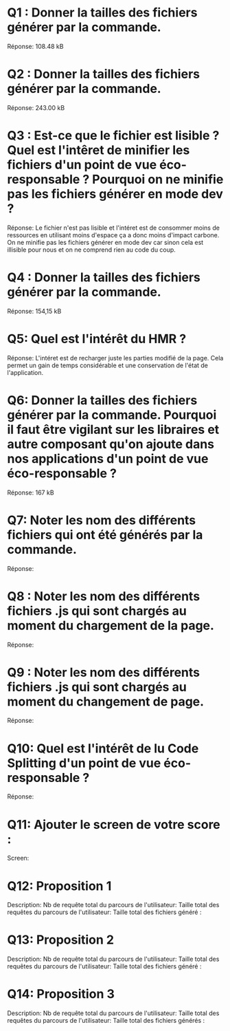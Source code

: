# Q1 : Donner la tailles des fichiers générer par la commande.
Réponse: 108.48 kB

# Q2 : Donner la tailles des fichiers générer par la commande.
Réponse: 243.00 kB

# Q3 : Est-ce que le fichier est lisible ? Quel est l'intêret de minifier les fichiers d'un point de vue éco-responsable ? Pourquoi on ne minifie pas les fichiers générer en mode dev ?
Réponse: Le fichier n'est pas lisible et l'intéret est de consommer moins de ressources en utilisant moins d'espace ça a donc moins d'impact carbone. On ne minifie pas les fichiers générer en mode dev car sinon cela est illisible pour nous et on ne comprend rien au code du coup.

# Q4 : Donner la tailles des fichiers générer par la commande.
Réponse: 154,15 kB

# Q5: Quel est l'intérêt du HMR ?
Réponse: L'intéret est de recharger juste les parties modifié de la page. Cela permet un gain de temps considérable et une conservation de l'état de l'application.

# Q6: Donner la tailles des fichiers générer par la commande. Pourquoi il faut être vigilant sur les libraires et autre composant qu'on ajoute dans nos applications d'un point de vue éco-responsable ?
Réponse: 167 kB

# Q7: Noter les nom des différents fichiers qui ont été générés par la commande.
Réponse: 

# Q8 : Noter les nom des différents fichiers .js qui sont chargés au moment du chargement de la page.
Réponse:

# Q9 : Noter les nom des différents fichiers .js qui sont chargés au moment du changement de page.
Réponse:


# Q10: Quel est l'intérêt de lu Code Splitting d'un point de vue éco-responsable ?
Réponse:


# Q11: Ajouter le screen de votre score :
Screen:


# Q12:  Proposition 1
Description:
Nb de requête total du parcours de l'utilisateur:
Taille total des requêtes du parcours de l'utilisateur:
Taille total des fichiers généré :

# Q13:  Proposition 2
Description:
Nb de requête total du parcours de l'utilisateur:
Taille total des requêtes du parcours de l'utilisateur:
Taille total des fichiers généré :

# Q14:  Proposition 3
Description:
Nb de requête total du parcours de l'utilisateur:
Taille total des requêtes du parcours de l'utilisateur:
Taille total des fichiers générés :